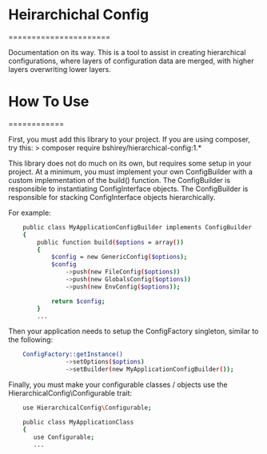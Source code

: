 # Heirarchichal Config
======================

Documentation on its way. This is a tool to assist in creating hierarchical configurations, where layers of configuration data are merged, with higher layers overwriting lower layers.

# How To Use
============

First, you must add this library to your project. If you are using composer, try this:
    > composer require bshirey/hierarchical-config:1.*

This library does not do much on its own, but requires some setup in your project.
At a minimum, you must implement your own ConfigBuilder with a custom implementation of the build() function.
    The ConfigBuilder is responsible to instantiating ConfigInterface objects.
    The ConfigBuilder is responsible for stacking ConfigInterface objects hierarchically.

For example:

```sh
    public class MyApplicationConfigBuilder implements ConfigBuilder
    {
        public function build($options = array())
        {
            $config = new GenericConfig($options);
            $config
                ->push(new FileConfig($options))
                ->push(new GlobalsConfig($options))
                ->push(new EnvConfig($options));

            return $config;
        }
        ...
```

Then your application needs to setup the ConfigFactory singleton, similar to the following:

```sh
    ConfigFactory::getInstance()
                ->setOptions($options)
                ->setBuilder(new MyApplicationConfigBuilder());
```

Finally, you must make your configurable classes / objects use the HierarchicalConfig\Configurable trait:

```sh
    use HierarchicalConfig\Configurable;

    public class MyApplicationClass
    {
       use Configurable;
       ...

```
